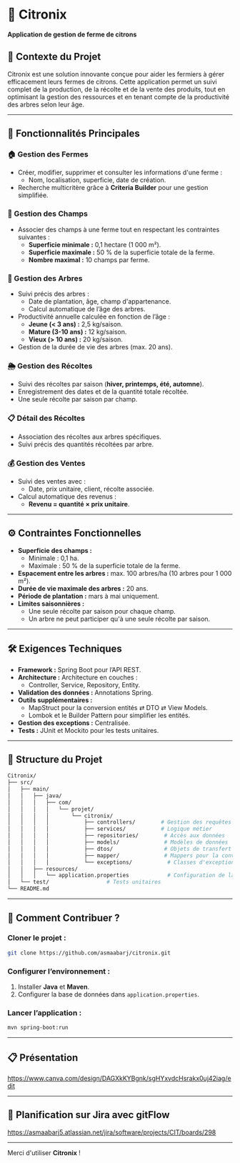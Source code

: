 # 🍋 Citronix
**Application de gestion de ferme de citrons**

## 📝 Contexte du Projet
Citronix est une solution innovante conçue pour aider les fermiers à gérer efficacement leurs fermes de citrons. Cette application permet un suivi complet de la production, de la récolte et de la vente des produits, tout en optimisant la gestion des ressources et en tenant compte de la productivité des arbres selon leur âge.

---

## 🚀 Fonctionnalités Principales

### 🏠 Gestion des Fermes
- Créer, modifier, supprimer et consulter les informations d'une ferme :
    - Nom, localisation, superficie, date de création.
- Recherche multicritère grâce à **Criteria Builder** pour une gestion simplifiée.

### 🌾 Gestion des Champs
- Associer des champs à une ferme tout en respectant les contraintes suivantes :
    - **Superficie minimale :** 0,1 hectare (1 000 m²).
    - **Superficie maximale :** 50 % de la superficie totale de la ferme.
    - **Nombre maximal :** 10 champs par ferme.

### 🌳 Gestion des Arbres
- Suivi précis des arbres :
    - Date de plantation, âge, champ d'appartenance.
    - Calcul automatique de l’âge des arbres.
- Productivité annuelle calculée en fonction de l’âge :
    - **Jeune (< 3 ans) :** 2,5 kg/saison.
    - **Mature (3-10 ans) :** 12 kg/saison.
    - **Vieux (> 10 ans) :** 20 kg/saison.
- Gestion de la durée de vie des arbres (max. 20 ans).

### 🌦️ Gestion des Récoltes
- Suivi des récoltes par saison (**hiver, printemps, été, automne**).
- Enregistrement des dates et de la quantité totale récoltée.
- Une seule récolte par saison par champ.

### 📋 Détail des Récoltes
- Association des récoltes aux arbres spécifiques.
- Suivi précis des quantités récoltées par arbre.

### 💰 Gestion des Ventes
- Suivi des ventes avec :
    - Date, prix unitaire, client, récolte associée.
- Calcul automatique des revenus :
    - **Revenu = quantité × prix unitaire**.

---

## ⚙️ Contraintes Fonctionnelles
- **Superficie des champs :**
    - Minimale : 0,1 ha.
    - Maximale : 50 % de la superficie totale de la ferme.
- **Espacement entre les arbres :** max. 100 arbres/ha (10 arbres pour 1 000 m²).
- **Durée de vie maximale des arbres :** 20 ans.
- **Période de plantation :** mars à mai uniquement.
- **Limites saisonnières :**
    - Une seule récolte par saison pour chaque champ.
    - Un arbre ne peut participer qu'à une seule récolte par saison.

---

## 🛠️ Exigences Techniques
- **Framework :** Spring Boot pour l’API REST.
- **Architecture :** Architecture en couches :
    - Controller, Service, Repository, Entity.
- **Validation des données :** Annotations Spring.
- **Outils supplémentaires :**
    - MapStruct pour la conversion entités ⇄ DTO ⇄ View Models.
    - Lombok et le Builder Pattern pour simplifier les entités.
- **Gestion des exceptions :** Centralisée.
- **Tests :** JUnit et Mockito pour les tests unitaires.

---

## 📂 Structure du Projet

```bash
Citronix/
├── src/
│   ├── main/
│   │   ├── java/
│   │   │   ├── com/
│   │   │   │   └── projet/
│   │   │   │       └── citronix/
│   │   │   │           ├── controllers/        # Gestion des requêtes REST
│   │   │   │           ├── services/           # Logique métier
│   │   │   │           ├── repositories/        # Accès aux données
│   │   │   │           ├── models/              # Modèles de données
│   │   │   │           ├── dtos/                # Objets de transfert de données
│   │   │   │           ├── mapper/              # Mappers pour la conversion entre DTO et entités
│   │   │   │           └── exceptions/           # Classes d'exception personnalisées
│   │   ├── resources/
│   │   │   └── application.properties            # Configuration de la base de données
│   └── test/                  # Tests unitaires
└── README.md
````
---
## 🌱 Comment Contribuer ?

### Cloner le projet :

```bash
git clone https://github.com/asmaabarj/citronix.git
```
### Configurer l’environnement :
1. Installer **Java** et **Maven**.
2. Configurer la base de données dans `application.properties`.

### Lancer l’application :

```bash
mvn spring-boot:run
```
---
## 📋 Présentation 
https://www.canva.com/design/DAGXkKYBgnk/sgHYxvdcHsrakx0uj42iag/edit

---

## 📅 Planification sur Jira avec gitFlow
https://asmaabarj5.atlassian.net/jira/software/projects/CIT/boards/298

---

Merci d'utiliser **Citronix** !
